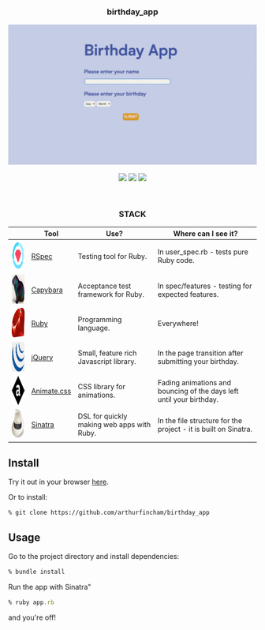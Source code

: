 <div align="center">

### birthday_app

<img src="public/images/birthdayapp.gif" width="600px">

![](https://img.shields.io/github/last-commit/arthurfincham/birthday_app)
![](https://img.shields.io/github/languages/count/arthurfincham/birthday_app)
![](https://img.shields.io/github/languages/code-size/arthurfincham/birthday_app)

&nbsp;

<h3>STACK</h3>

|                                                        | Tool                                                 | Use?                                       | Where can I see it?                                                  |
|--------------------------------------------------------|------------------------------------------------------|--------------------------------------------|----------------------------------------------------------------------|
| <img src="public/images/rspec.png" height="60" width="auto">       | [RSpec](https://rspec.info/)                         | Testing tool for Ruby.                     | In user_spec.rb - tests pure Ruby code.                              |
| <img src="public/images/capybara.png" height="60" width="auto">    | [Capybara](https://github.com/teamcapybara/capybara) | Acceptance test framework for Ruby.        |  In spec/features - testing for expected features.                   |
| <img src="public/images/ruby.png" height="60" width="auto">        | [Ruby](https://www.ruby-lang.org/en/)                | Programming language.                      | Everywhere!                                                          |
| <img src="public/images/jquery.png" height="60" width="auto">      | [jQuery](https://jquery.com/)                        | Small, feature rich Javascript library.    | In the page transition after submitting your birthday.               |
| <img src="public/images/animatecss.jpeg" height="60" width="auto"> | [Animate.css](https://animate.style/)                | CSS library for animations.                | Fading animations and bouncing of the days left until your birthday. |
| <img src="public/images/sinatra.png" height="60" width="auto">     | [Sinatra](http://sinatrarb.com/)                     | DSL for quickly making web apps with Ruby. | In the file structure for the project - it is built on Sinatra.      |



</div>

## Install
Try it out in your browser [here]().

Or to install:
``` bash
% git clone https://github.com/arthurfincham/birthday_app
```

## Usage

Go to the project directory and install dependencies:

``` ruby
% bundle install
 ```

Run the app with Sinatra"
``` ruby
% ruby app.rb
```
and you're off!
